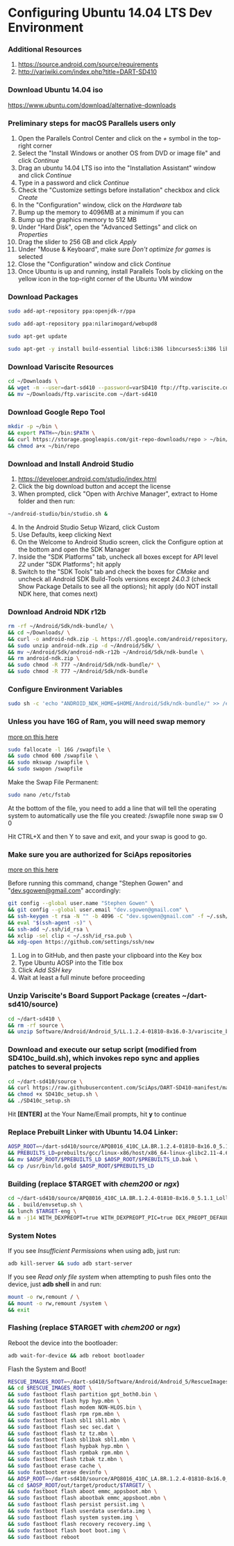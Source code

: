 # Configuring Ubuntu 14.04 LTS Dev Environment

### Additional Resources
1. https://source.android.com/source/requirements
2. http://variwiki.com/index.php?title=DART-SD410

### Download Ubuntu 14.04 iso
https://www.ubuntu.com/download/alternative-downloads

### Preliminary steps for macOS Parallels users only
1. Open the Parallels Control Center and click on the *+* symbol in the top-right corner
2. Select the "Install Windows or another OS from DVD or image file" and click *Continue*
3. Drag an ubuntu 14.04 LTS iso into the "Installation Assistant" window and click *Continue*
4. Type in a password and click *Continue*
5. Check the "Customize settings before installation" checkbox and click *Create*
6. In the "Configuration" window, click on the *Hardware* tab
7. Bump up the memory to 4096MB at a minimum if you can
8. Bump up the graphics memory to 512 MB
9. Under "Hard Disk", open the "Advanced Settings" and click on *Properties*
10. Drag the slider to 256 GB and click *Apply*
11. Under "Mouse & Keyboard", make sure *Don't optimize for games* is selected
12. Close the "Configuration" window and click *Continue*
13. Once Ubuntu is up and running, install Parallels Tools by clicking on the yellow icon in the top-right corner of the Ubuntu VM window

### Download Packages
```bash
sudo add-apt-repository ppa:openjdk-r/ppa
```
```bash
sudo add-apt-repository ppa:nilarimogard/webupd8
```
```bash
sudo apt-get update
```
```bash
sudo apt-get -y install build-essential libc6:i386 libncurses5:i386 libstdc++6:i386 libbz2-1.0:i386 git-core gnupg zip zlib1g-dev gcc-multilib libc6-dev-i386 lib32ncurses5-dev x11proto-core-dev libx11-dev lib32z-dev ccache libgl1-mesa-dev xsltproc unzip libswitch-perl default-jre u-boot-tools mtd-utils lzop xorg-dev libopenal-dev libglew-dev libalut-dev xclip python ruby-dev openvpn minicom curl gperf bison android-tools-adb android-tools-fastboot android-tools-fsutils git g++-multilib lib32z1 libxml2-utils openjdk-7-jdk flex mkisofs bc
```

### Download Variscite Resources
```bash
cd ~/Downloads \
&& wget -m --user=dart-sd410 --password=varSD410 ftp://ftp.variscite.com \
&& mv ~/Downloads/ftp.variscite.com ~/dart-sd410
```

### Download Google Repo Tool
```bash
mkdir -p ~/bin \
&& export PATH=~/bin:$PATH \
&& curl https://storage.googleapis.com/git-repo-downloads/repo > ~/bin/repo \
&& chmod a+x ~/bin/repo
```

### Download and Install Android Studio
1. https://developer.android.com/studio/index.html
2. Click the big download button and accept the license
3. When prompted, click "Open with Archive Manager", extract to Home folder and then run:
```bash
~/android-studio/bin/studio.sh &
```
4. In the Android Studio Setup Wizard, click Custom
5. Use Defaults, keep clicking Next
6. On the Welcome to Android Studio screen, click the Configure option at the bottom and open the SDK Manager
7. Inside the "SDK Platforms" tab, uncheck all boxes except for API level *22* under "SDK Platforms"; hit apply
8. Switch to the "SDK Tools" tab and check the boxes for *CMake* and uncheck all Android SDK Build-Tools versions except *24.0.3* (check Show Package Details to see all the options); hit apply (do NOT install NDK here, that comes next)

### Download Android NDK r12b
```bash
rm -rf ~/Android/Sdk/ndk-bundle/ \
&& cd ~/Downloads/ \
&& curl -o android-ndk.zip -L https://dl.google.com/android/repository/android-ndk-r12b-linux-x86_64.zip \
&& sudo unzip android-ndk.zip -d ~/Android/Sdk/ \
&& mv ~/Android/Sdk/android-ndk-r12b ~/Android/Sdk/ndk-bundle \
&& rm android-ndk.zip \
&& sudo chmod -R 777 ~/Android/Sdk/ndk-bundle/* \
&& sudo chmod -R 777 ~/Android/Sdk/ndk-bundle
```

### Configure Environment Variables
```bash
sudo sh -c 'echo "ANDROID_NDK_HOME=$HOME/Android/Sdk/ndk-bundle/" >> /etc/environment'
```

### Unless you have 16G of Ram, you will need swap memory
[more on this here](https://www.digitalocean.com/community/tutorials/how-to-add-swap-on-ubuntu-14-04)
```bash
sudo fallocate -l 16G /swapfile \
&& sudo chmod 600 /swapfile \
&& sudo mkswap /swapfile \
&& sudo swapon /swapfile
```

Make the Swap File Permanent:
```bash
sudo nano /etc/fstab
```

At the bottom of the file, you need to add a line that will tell the operating system to automatically use the file you created:
/swapfile   none    swap    sw    0   0

Hit CTRL+X and then Y to save and exit, and your swap is good to go.

### Make sure you are authorized for SciAps repositories
[more on this here](https://help.github.com/articles/generating-a-new-ssh-key-and-adding-it-to-the-ssh-agent/#platform-linux)

Before running this command, change "Stephen Gowen" and "dev.sgowen@gmail.com" accordingly:
```bash
git config --global user.name "Stephen Gowen" \
&& git config --global user.email "dev.sgowen@gmail.com" \
&& ssh-keygen -t rsa -N "" -b 4096 -C "dev.sgowen@gmail.com" -f ~/.ssh/id_rsa \
&& eval "$(ssh-agent -s)" \
&& ssh-add ~/.ssh/id_rsa \
&& xclip -sel clip < ~/.ssh/id_rsa.pub \
&& xdg-open https://github.com/settings/ssh/new
```

1. Log in to GitHub, and then paste your clipboard into the Key box
2. Type Ubuntu AOSP into the Title box
3. Click *Add SSH key*
4. Wait at least a full minute before proceeding

### Unzip Variscite's Board Support Package (creates ~/dart-sd410/source)
```bash
cd ~/dart-sd410 \
&& rm -rf source \
&& unzip Software/Android/Android_5/LL.1.2.4-01810-8x16.0-3/variscite_bsp_vla.br_.1.2.4-01810-8x16.0-3.zip
```

### Download and execute our setup script (modified from SD410c_build.sh), which invokes repo sync and applies patches to several projects
```bash
cd ~/dart-sd410/source \
&& curl https://raw.githubusercontent.com/SciAps/DART-SD410-manifest/master/SD410c_setup.sh > SD410c_setup.sh \
&& chmod +x SD410c_setup.sh \
&& ./SD410c_setup.sh
```

Hit **[ENTER]** at the Your Name/Email prompts, hit **y** to continue

### Replace Prebuilt Linker with Ubuntu 14.04 Linker:
```bash
AOSP_ROOT=~/dart-sd410/source/APQ8016_410C_LA.BR.1.2.4-01810-8x16.0_5.1.1_Lollipop_P2 \
&& PREBUILTS_LD=prebuilts/gcc/linux-x86/host/x86_64-linux-glibc2.11-4.6/x86_64-linux/bin/ld \
&& mv $AOSP_ROOT/$PREBUILTS_LD $AOSP_ROOT/$PREBUILTS_LD.bak \
&& cp /usr/bin/ld.gold $AOSP_ROOT/$PREBUILTS_LD
```

### Building (replace $TARGET with *chem200* or *ngx*)
```bash
cd ~/dart-sd410/source/APQ8016_410C_LA.BR.1.2.4-01810-8x16.0_5.1.1_Lollipop_P2 \
&& . build/envsetup.sh \
&& lunch $TARGET-eng \
&& m -j14 WITH_DEXPREOPT=true WITH_DEXPREOPT_PIC=true DEX_PREOPT_DEFAULT=nostripping | tee log.txt
```

### System Notes
If you see *Insufficient Permissions* when using adb, just run:
```bash
adb kill-server && sudo adb start-server
```
If you see *Read only file system* when attempting to push files onto the device, just **adb shell** in and run:
```bash
mount -o rw,remount / \
&& mount -o rw,remount /system \
&& exit
```

### Flashing (replace $TARGET with *chem200* or *ngx*)
Reboot the device into the bootloader:
```bash
adb wait-for-device && adb reboot bootloader
```
Flash the System and Boot!
```bash
RESCUE_IMAGES_ROOT=~/dart-sd410/Software/Android/Android_5/RescueImages \
&& cd $RESCUE_IMAGES_ROOT \
&& sudo fastboot flash partition gpt_both0.bin \
&& sudo fastboot flash hyp hyp.mbn \
&& sudo fastboot flash modem NON-HLOS.bin \
&& sudo fastboot flash rpm rpm.mbn \
&& sudo fastboot flash sbl1 sbl1.mbn \
&& sudo fastboot flash sec sec.dat \
&& sudo fastboot flash tz tz.mbn \
&& sudo fastboot flash sbl1bak sbl1.mbn \
&& sudo fastboot flash hypbak hyp.mbn \
&& sudo fastboot flash rpmbak rpm.mbn \
&& sudo fastboot flash tzbak tz.mbn \
&& sudo fastboot erase cache \
&& sudo fastboot erase devinfo \
&& AOSP_ROOT=~/dart-sd410/source/APQ8016_410C_LA.BR.1.2.4-01810-8x16.0_5.1.1_Lollipop_P2 \
&& cd $AOSP_ROOT/out/target/product/$TARGET/ \
&& sudo fastboot flash aboot emmc_appsboot.mbn \
&& sudo fastboot flash abootbak emmc_appsboot.mbn \
&& sudo fastboot flash persist persist.img \
&& sudo fastboot flash userdata userdata.img \
&& sudo fastboot flash system system.img \
&& sudo fastboot flash recovery recovery.img \
&& sudo fastboot flash boot boot.img \
&& sudo fastboot reboot
```
